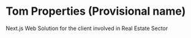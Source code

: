 # Tom Properties (Provisional name)
Next.js Web Solution for the client involved in Real Estate Sector

